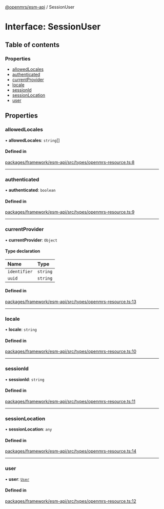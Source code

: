 [@openmrs/esm-api](../API.md) / SessionUser

# Interface: SessionUser

## Table of contents

### Properties

- [allowedLocales](SessionUser.md#allowedlocales)
- [authenticated](SessionUser.md#authenticated)
- [currentProvider](SessionUser.md#currentprovider)
- [locale](SessionUser.md#locale)
- [sessionId](SessionUser.md#sessionid)
- [sessionLocation](SessionUser.md#sessionlocation)
- [user](SessionUser.md#user)

## Properties

### allowedLocales

• **allowedLocales**: `string`[]

#### Defined in

[packages/framework/esm-api/src/types/openmrs-resource.ts:8](https://github.com/openmrs/openmrs-esm-core/blob/master/packages/framework/esm-api/src/types/openmrs-resource.ts#L8)

___

### authenticated

• **authenticated**: `boolean`

#### Defined in

[packages/framework/esm-api/src/types/openmrs-resource.ts:9](https://github.com/openmrs/openmrs-esm-core/blob/master/packages/framework/esm-api/src/types/openmrs-resource.ts#L9)

___

### currentProvider

• **currentProvider**: `Object`

#### Type declaration

| Name | Type |
| :------ | :------ |
| `identifier` | `string` |
| `uuid` | `string` |

#### Defined in

[packages/framework/esm-api/src/types/openmrs-resource.ts:13](https://github.com/openmrs/openmrs-esm-core/blob/master/packages/framework/esm-api/src/types/openmrs-resource.ts#L13)

___

### locale

• **locale**: `string`

#### Defined in

[packages/framework/esm-api/src/types/openmrs-resource.ts:10](https://github.com/openmrs/openmrs-esm-core/blob/master/packages/framework/esm-api/src/types/openmrs-resource.ts#L10)

___

### sessionId

• **sessionId**: `string`

#### Defined in

[packages/framework/esm-api/src/types/openmrs-resource.ts:11](https://github.com/openmrs/openmrs-esm-core/blob/master/packages/framework/esm-api/src/types/openmrs-resource.ts#L11)

___

### sessionLocation

• **sessionLocation**: `any`

#### Defined in

[packages/framework/esm-api/src/types/openmrs-resource.ts:14](https://github.com/openmrs/openmrs-esm-core/blob/master/packages/framework/esm-api/src/types/openmrs-resource.ts#L14)

___

### user

• **user**: [`User`](User.md)

#### Defined in

[packages/framework/esm-api/src/types/openmrs-resource.ts:12](https://github.com/openmrs/openmrs-esm-core/blob/master/packages/framework/esm-api/src/types/openmrs-resource.ts#L12)
